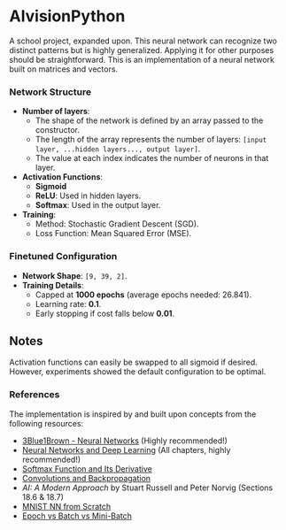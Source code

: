 # AIvisionPython
A school project, expanded upon. This neural network can recognize two distinct patterns but is highly generalized. Applying it for other purposes should be straightforward. This is an implementation of a neural network built on matrices and vectors.

### Network Structure
- **Number of layers**: 
  - The shape of the network is defined by an array passed to the constructor.
  - The length of the array represents the number of layers: `[input layer, ...hidden layers..., output layer]`.
  - The value at each index indicates the number of neurons in that layer.
- **Activation Functions**:
  - **Sigmoid**
  - **ReLU**: Used in hidden layers.
  - **Softmax**: Used in the output layer.
- **Training**:
  - Method: Stochastic Gradient Descent (SGD).
  - Loss Function: Mean Squared Error (MSE).

### Finetuned Configuration
- **Network Shape**: `[9, 39, 2]`.
- **Training Details**:
  - Capped at **1000 epochs** (average epochs needed: 26.841).
  - Learning rate: **0.1**.
  - Early stopping if cost falls below **0.01**.

## Notes
Activation functions can easily be swapped to all sigmoid if desired. However, experiments showed the default configuration to be optimal.

### References
The implementation is inspired by and built upon concepts from the following resources:
- [3Blue1Brown - Neural Networks](https://www.3blue1brown.com/topics/neural-networks) (Highly recommended!)
- [Neural Networks and Deep Learning](http://neuralnetworksanddeeplearning.com/chap1.html) (All chapters, highly recommended!)
- [Softmax Function and Its Derivative](https://eli.thegreenplace.net/2016/the-softmax-function-and-its-derivative/)
- [Convolutions and Backpropagation](https://pavisj.medium.com/convolutions-and-backpropagations-46026a8f5d2c)
- *AI: A Modern Approach* by Stuart Russell and Peter Norvig (Sections 18.6 & 18.7)
- [MNIST NN from Scratch](https://www.kaggle.com/code/wwsalmon/simple-mnist-nn-from-scratch-numpy-no-tf-keras/notebook)
- [Epoch vs Batch vs Mini-Batch](https://www.baeldung.com/cs/epoch-vs-batch-vs-mini-batch#:~:text=The%20mini%2Dbatch%20is%20a,of%20the%20dataset%20are%20used)

